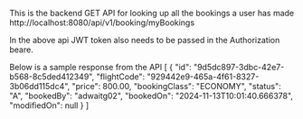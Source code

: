 This is the backend GET API for looking up all the bookings a user has made http://localhost:8080/api/v1/booking/myBookings

In the above api JWT token also needs to be passed in the Authorization beare.

Below is a sample response from the API
[
    {
        "id": "9d5dc897-3dbc-42e7-b568-8c5ded412349",
        "flightCode": "929442e9-465a-4f61-8327-3b06dd115dc4",
        "price": 800.00,
        "bookingClass": "ECONOMY",
        "status": "A",
        "bookedBy": "adwaitg02",
        "bookedOn": "2024-11-13T10:01:40.666378",
        "modifiedOn": null
    }
]